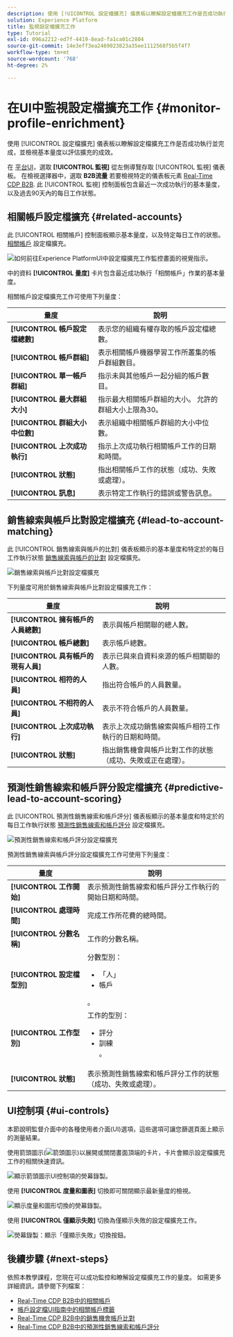 ```yaml
---
description: 使用 [!UICONTROL 設定檔擴充] 儀表板以瞭解設定檔擴充工作是否成功執行並完成，並檢視基本量度以評估擴充的成效。
solution: Experience Platform
title: 監視設定檔擴充工作
type: Tutorial
exl-id: 096a2212-ed7f-4419-8ead-fa1ca01c2804
source-git-commit: 14e3eff3ea2469023823a35ee1112568f5b5f4f7
workflow-type: tm+mt
source-wordcount: '768'
ht-degree: 2%

---
```


# 在UI中監視設定檔擴充工作 {#monitor-profile-enrichment}

使用 [!UICONTROL 設定檔擴充] 儀表板以瞭解設定檔擴充工作是否成功執行並完成，並檢視基本量度以評估擴充的成效。

在 [平台UI](https://platform.adobe.com)，選取 **[!UICONTROL 監視]** 從左側導覽存取 [!UICONTROL 監視] 儀表板。 在檢視選擇器中，選取 **B2B流量** 若要檢視特定的儀表板元素 [Real-Time CDP B2B](/help/rtcdp/b2b-overview.md).  此 [!UICONTROL 監視] 控制面板包含最近一次成功執行的基本量度，以及過去90天內的每日工作狀態。

## 相關帳戶設定檔擴充 {#related-accounts}

此 [!UICONTROL 相關帳戶] 控制面板顯示基本量度，以及特定每日工作的狀態。 [相關帳戶](/help/rtcdp/b2b-ai-ml-services/related-accounts.md) 設定檔擴充。

![如何前往Experience PlatformUI中設定檔擴充工作監控畫面的視覺指示。](/help/dataflows/assets/ui/b2b/monitoring-profile-enrichment-jobs.png)

中的資料 **[!UICONTROL 量度]** 卡片包含最近成功執行「相關帳戶」作業的基本量度。

相關帳戶設定檔擴充工作可使用下列量度：

| 量度 | 說明 |
| --------- | ---------- |
| **[!UICONTROL 帳戶設定檔總數]** | 表示您的組織有權存取的帳戶設定檔總數。 |
| **[!UICONTROL 帳戶群組]** | 表示相關帳戶機器學習工作所叢集的帳戶群組數目。 |
| **[!UICONTROL 單一帳戶群組]** | 指示未與其他帳戶一起分組的帳戶數目。 |
| **[!UICONTROL 最大群組大小]** | 指示最大相關帳戶群組的大小。 允許的群組大小上限為30。 |
| **[!UICONTROL 群組大小中位數]** | 表示組織中相關帳戶群組的大小中位數。 |
| **[!UICONTROL 上次成功執行]** | 指示上次成功執行相關帳戶工作的日期和時間。 |
| **[!UICONTROL 狀態]** | 指出相關帳戶工作的狀態（成功、失敗或處理）。 |
| **[!UICONTROL 訊息]** | 表示特定工作執行的錯誤或警告訊息。 |

## 銷售線索與帳戶比對設定檔擴充 {#lead-to-account-matching}

此 [!UICONTROL 銷售線索與帳戶的比對] 儀表板顯示的基本量度和特定於的每日工作執行狀態 [銷售線索與帳戶的比對](/help/rtcdp/b2b-ai-ml-services/lead-to-account-matching.md) 設定檔擴充。

![銷售線索與帳戶比對設定檔擴充](/help/dataflows/assets/ui/b2b/mpc-lead-to-account-matching.png)

下列量度可用於銷售線索與帳戶比對設定檔擴充工作：

| 量度 | 說明 |
| --------- | ---------- |
| **[!UICONTROL 擁有帳戶的人員總數]** | 表示與帳戶相關聯的總人數。 |
| **[!UICONTROL 帳戶總數]** | 表示帳戶總數。 |
| **[!UICONTROL 具有帳戶的現有人員]** | 表示已與來自資料來源的帳戶相關聯的人數。 |
| **[!UICONTROL 相符的人員]** | 指出符合帳戶的人員數量。 |
| **[!UICONTROL 不相符的人員]** | 表示不符合帳戶的人員數量。 |
| **[!UICONTROL 上次成功執行]** | 表示上次成功銷售線索與帳戶相符工作執行的日期和時間。 |
| **[!UICONTROL 狀態]** | 指出銷售機會與帳戶比對工作的狀態（成功、失敗或正在處理）。 |

## 預測性銷售線索和帳戶評分設定檔擴充 {#predictive-lead-to-account-scoring}

此 [!UICONTROL 預測性銷售線索和帳戶評分] 儀表板顯示的基本量度和特定於的每日工作執行狀態 [預測性銷售線索和帳戶評分](/help/rtcdp/b2b-ai-ml-services/predictive-lead-and-account-scoring.md) 設定檔擴充。

![預測性銷售線索和帳戶評分設定檔擴充](/help/dataflows/assets/ui/b2b/predictive-lead-and-account-scoring.png)

預測性銷售線索與帳戶評分設定檔擴充工作可使用下列量度：

| 量度 | 說明 |
| --------- | ---------- |
| **[!UICONTROL 工作開始]** | 表示預測性銷售線索和帳戶評分工作執行的開始日期和時間。 |
| **[!UICONTROL 處理時間]** | 完成工作所花費的總時間。 |
| **[!UICONTROL 分數名稱]** | 工作的分數名稱。 |
| **[!UICONTROL 設定檔型別]** | 分數型別： <ul><li>「人」</li><li>帳戶</li></ul>。 |
| **[!UICONTROL 工作型別]** | 工作的型別：<ul><li>評分</li><li>訓練</li>。 |
| **[!UICONTROL 狀態]** | 表示預測性銷售線索和帳戶評分工作的狀態（成功、失敗或處理）。 |

## UI控制項 {#ui-controls}

本節說明監督介面中的各種使用者介面(UI)選項，這些選項可讓您篩選頁面上顯示的測量結果。

使用箭頭圖示(![箭頭圖示](/help/dataflows/assets/ui/monitor-destinations/chevron-up.png))以展開或關閉畫面頂端的卡片，卡片會顯示設定檔擴充工作的相關快速資訊。

![顯示箭頭圖示UI控制項的熒幕錄製。](/help/dataflows/assets/ui/b2b/use-arrow-control.gif)

使用 **[!UICONTROL 度量和圖表]** 切換即可關閉顯示最新量度的檢視。

![顯示度量和圖形切換的熒幕錄製。](/help/dataflows/assets/ui/b2b/metrics-and-graphs-toggle.gif)

使用 **[!UICONTROL 僅顯示失敗]** 切換為僅顯示失敗的設定檔擴充工作。

![熒幕錄製：顯示「僅顯示失敗」切換按鈕。](/help/dataflows/assets/ui/b2b/show-failures-only.gif)

## 後續步驟 {#next-steps}

依照本教學課程，您現在可以成功監控和瞭解設定檔擴充工作的量度。 如需更多詳細資訊，請參閱下列檔案：

* [Real-Time CDP B2B中的相關帳戶](/help/rtcdp/b2b-ai-ml-services/related-accounts.md)
* [帳戶設定檔UI指南中的相關帳戶標籤](/help/rtcdp/accounts/account-profile-ui-guide.md)
* [Real-Time CDP B2B中的銷售機會帳戶比對](/help/rtcdp/b2b-ai-ml-services/lead-to-account-matching.md)
* [Real-Time CDP B2B中的預測性銷售線索和帳戶評分](/help/rtcdp/b2b-ai-ml-services/predictive-lead-and-account-scoring.md)
